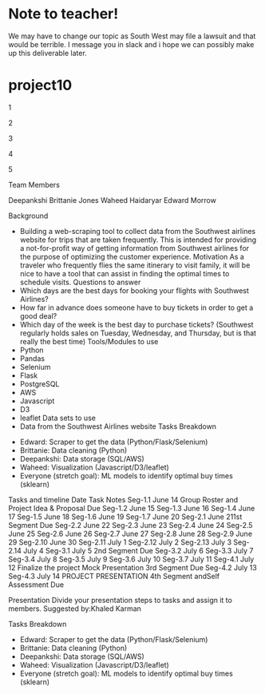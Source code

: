 # Note to teacher!
We may have to change our topic as South West may file a lawsuit and that would be terrible. 
I message you in slack and i hope we can possibly make up this deliverable later.
























# project10

1

2

3

4

5

Team Members

Deepankshi
Brittanie Jones
Waheed Haidaryar
Edward Morrow


Background
* Building a web-scraping tool to collect data from the Southwest airlines 
website for trips that are taken frequently.  This is intended for providing a 
not-for-profit way of getting information from Southwest airlines for the 
purpose of optimizing the customer experience.
Motivation 
As a traveler who frequently flies the same itinerary to visit family, it will be nice to have a tool 
that can assist in finding the optimal times to schedule visits.
Questions to answer
* Which days are the best days for booking your flights with Southwest Airlines?
* How far in advance does someone have to buy tickets in order to get a good deal?
* Which day of the week is the best day to purchase tickets? (Southwest regularly holds 
sales on Tuesday, Wednesday, and Thursday, but is that really the best time)
Tools/Modules to use
* Python
* Pandas
* Selenium
* Flask
* PostgreSQL
* AWS
* Javascript
* D3
* leaflet
Data sets to use
* Data from the Southwest Airlines website
Tasks Breakdown
- Edward: Scraper to get the data (Python/Flask/Selenium)
- Brittanie: Data cleaning (Python)
- Deepankshi: Data storage (SQL/AWS)
- Waheed: Visualization (Javascript/D3/leaflet)
- Everyone (stretch goal): ML models to identify optimal buy times (sklearn)

Tasks and timeline
Date Task Notes
Seg-1.1 June 14 Group Roster and Project Idea & Proposal Due
Seg-1.2 June 15
Seg-1.3 June 16
Seg-1.4 June 17
Seg-1.5 June 18
Seg-1.6 June 19
Seg-1.7 June 20
Seg-2.1 June 211st Segment Due
Seg-2.2 June 22
Seg-2.3 June 23
Seg-2.4 June 24
Seg-2.5 June 25
Seg-2.6 June 26
Seg-2.7 June 27
Seg-2.8 June 28
Seg-2.9 June 29
Seg-2.10 June 30
Seg-2.11 July 1
Seg-2.12 July 2
Seg-2.13 July 3
Seg-2.14 July 4
Seg-3.1 July 5 2nd Segment Due
Seg-3.2 July 6
Seg-3.3 July 7
Seg-3.4 July 8
Seg-3.5 July 9
Seg-3.6 July 10
Seg-3.7 July 11
Seg-4.1 July 12 Finalize the project
Mock Presentation
3rd Segment Due
Seg-4.2 July 13
Seg-4.3 July 14 PROJECT PRESENTATION 4th Segment andSelf Assessment Due

Presentation
Divide your presentation steps to tasks and assign it to members.
Suggested by:Khaled Karman

Tasks Breakdown
- Edward: Scraper to get the data (Python/Flask/Selenium)
- Brittanie: Data cleaning (Python)
- Deepankshi: Data storage (SQL/AWS)
- Waheed: Visualization (Javascript/D3/leaflet)
- Everyone (stretch goal): ML models to identify optimal buy times (sklearn)